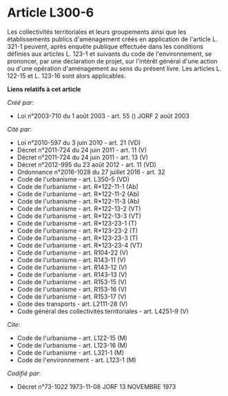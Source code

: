 # Article L300-6

Les collectivités territoriales et leurs groupements ainsi que les établissements publics d'aménagement créés en application
de l'article L. 321-1 peuvent, après enquête publique effectuée dans les conditions définies aux articles L. 123-1 et
suivants du code de l'environnement, se prononcer, par une déclaration de projet, sur l'intérêt général d'une action ou d'une
opération d'aménagement au sens du présent livre. Les articles L. 122-15 et L. 123-16 sont alors applicables.

**Liens relatifs à cet article**

_Créé par_:

  - Loi n°2003-710 du 1 août 2003 - art. 55 () JORF 2 août 2003

_Cité par_:

  - Loi n°2010-597 du 3 juin 2010 - art. 21 (VD)
  - Décret n°2011-724 du 24 juin 2011 - art. 11 (V)
  - Décret n°2011-724 du 24 juin 2011 - art. 13 (V)
  - Décret n°2012-995 du 23 août 2012 - art. 11 (VD)
  - Ordonnance n°2016-1028 du 27 juillet 2016 - art. 32
  - Code de l'urbanisme - art. L350-5 (VD)
  - Code de l'urbanisme - art. R*122-11-1 (Ab)
  - Code de l'urbanisme - art. R*122-11-2 (Ab)
  - Code de l'urbanisme - art. R*122-11-3 (Ab)
  - Code de l'urbanisme - art. R*122-13-2 (VT)
  - Code de l'urbanisme - art. R*122-13-3 (VT)
  - Code de l'urbanisme - art. R*123-23-1 (T)
  - Code de l'urbanisme - art. R*123-23-2 (T)
  - Code de l'urbanisme - art. R*123-23-3 (T)
  - Code de l'urbanisme - art. R*123-23-4 (VT)
  - Code de l'urbanisme - art. R104-22 (V)
  - Code de l'urbanisme - art. R143-11 (V)
  - Code de l'urbanisme - art. R143-12 (V)
  - Code de l'urbanisme - art. R143-13 (V)
  - Code de l'urbanisme - art. R153-15 (V)
  - Code de l'urbanisme - art. R153-16 (V)
  - Code de l'urbanisme - art. R153-17 (V)
  - Code des transports - art. L2111-28 (V)
  - Code général des collectivités territoriales - art. L4251-9 (V)

_Cite_:

  - Code de l'urbanisme - art. L122-15 (M)
  - Code de l'urbanisme - art. L123-16 (M)
  - Code de l'urbanisme - art. L321-1 (M)
  - Code de l'environnement - art. L123-1 (M)

_Codifié par_:

  - Décret n°73-1022 1973-11-08 JORF 13 NOVEMBRE 1973
